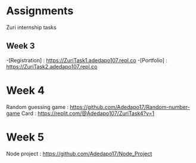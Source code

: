 # Assignments
Zuri internship tasks

## Week 3
-[Registration] : https://ZuriTask1.adedapo107.repl.co
-[Portfolio] : https://ZuriTask2.adedapo107.repl.co

# Week 4 
Random guessing game : https://github.com/Adedapo17/Random-number-game
Card : https://replit.com/@Adedapo107/ZuriTask4?v=1

# Week 5
Node project : https://github.com/Adedapo17/Node_Project
